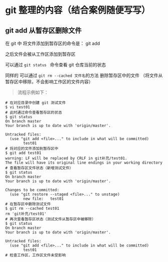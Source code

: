 # git 整理的内容（结合案例随便写写）

## git  add 从暂存区删除文件

在 git 中 将文件添加到暂存区的命令是： git add 

之后文件会被从工作区添加到暂存区

可以通过 `git status ` 命令查看 git 仓库当前的状态 

同样的 可以通过 `git rm --cached 文件名`的方法 删除暂存区中的文件 （将文件从暂存区中移除，不会影响工作区的文件内容）

> 流程示例如下：

```shell
# 在对应目录中创建 git 测试文件
$ vi test01
# 此时通过命令查看暂存区的状态
$ git status
On branch master
Your branch is up to date with 'origin/master'.

Untracked files:
  (use "git add <file>..." to include in what will be committed)
        test01
# 将对应的文件添加到暂存区中
$ git add test01
warning: LF will be replaced by CRLF in git补充/test01.
The file will have its original line endings in your working directory
# 查看暂存区文件状态（新增测试文件）
$ git status
On branch master
Your branch is up to date with 'origin/master'.

Changes to be committed:
  (use "git restore --staged <file>..." to unstage)
        new file:   test01
# 在暂存区中删除测试文件
$ git rm --cached test01
rm 'git补充/test01'
# 再次查看暂存区状态（测试文件从暂存区中被移除）
$ git status
On branch master
Your branch is up to date with 'origin/master'.

Untracked files:
  (use "git add <file>..." to include in what will be committed)
        test01
# 检查工作区，工作区文件未受影响

```

